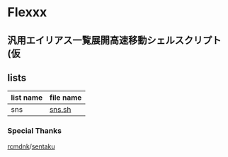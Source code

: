 # Flexxx
## 汎用エイリアス一覧展開高速移動シェルスクリプト(仮

## lists
| list name | file name  |
| :-------- | :--------- |
| sns       | [sns.sh]() |



### Special Thanks
[rcmdnk](https://github.com/rcmdnk)/[sentaku](https://github.com/rcmdnk/sentaku)